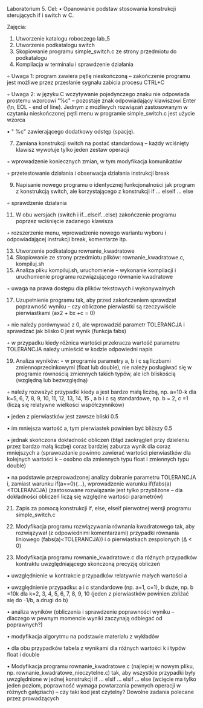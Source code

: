 Laboratorium 5.
Cel:
• Opanowanie podstaw stosowania konstrukcji sterujących if i switch w C.

Zajęcia:
1. Utworzenie katalogu roboczego lab_5
2. Utworzenie podkatalogu switch
3. Skopiowanie programu simple_switch.c ze strony przedmiotu do podkatalogu
4. Kompilacja w terminalu i sprawdzenie działania

◦ Uwaga 1: program zawiera pętlę nieskończoną – zakończenie programu jest możliwe
przez przesłanie sygnału zabicia procesu CTRL+C

◦ Uwaga 2: w języku C wczytywanie pojedynczego znaku nie odpowiada prostemu
wzorcowi "%c" – pozostaje znak odpowiadający klawiszowi Enter (\n, EOL - end of
line). Jednym z możliwych rozwiązań zastosowanym w czytaniu nieskończonej pętli
menu w programie simple_switch.c jest użycie wzorca

▪ " %c" zawierającego dodatkowy odstęp (spację).

7. Zamiana konstrukcji switch na postać standardową – każdy wciśnięty klawisz wywołuje
tylko jeden zestaw operacji

◦ wprowadzenie koniecznych zmian, w tym modyfikacja komunikatów

◦ przetestowanie działania i obserwacja działania instrukcji break

9. Napisanie nowego programu o identycznej funkcjonalności jak program z konstrukcją
switch, ale korzystającego z konstrukcji if ... elseif ... else

◦ sprawdzenie działania

11. W obu wersjach (switch i if...elseif...else) zakończenie programu poprzez wciśnięcie
zadanego klawisza

◦ rozszerzenie menu, wprowadzenie nowego wariantu wyboru i odpowiadającej instrukcji
break, komentarze itp.

13. Utworzenie podkatalogu rownanie_kwadratowe
14. Skopiowanie ze strony przedmiotu plików: rownanie_kwadratowe.c, kompiluj.sh
15. Analiza pliku kompiluj.sh, uruchomienie – wykonanie kompilacji i uruchomienie programu
rozwiązującego równanie kwadratowe

◦ uwaga na prawa dostępu dla plików tekstowych i wykonywalnych

17. Uzupełnienie programu tak, aby przed zakończeniem sprawdzał poprawność wyniku –
czy obliczone pierwiastki są rzeczywiście pierwiastkami (ax2 + bx +c = 0)

◦ nie należy porównywać z 0, ale wprowadzić parametr TOLERANCJA i sprawdzać
jak blisko 0 jest wynik (funkcja fabs)

◦ w przypadku kiedy różnica wartości przekracza wartość parametru TOLERANCJA
należy umieścić w kodzie odpowiedni napis

19. Analiza wyników:
◦ w programie parametry a, b i c są liczbami zmiennoprzecinkowymi (float lub double),
nie należy posługiwać się w programie równością zmiennych takich typów, ale ich
bliskością (względną lub bezwzględną)

◦ należy rozważyć przypadki kiedy a jest bardzo małą liczbą, np. a=10-k dla k=5, 6, 7, 8, 9,
10, 11, 12, 13, 14, 15 , a b i c są standardowe, np. b = 2, c =1 (liczą się relatywne
wielkości współczynników)

▪ jeden z pierwiastków jest zawsze bliski 0.5

▪ im mniejsza wartość a, tym pierwiastek powinien być bliższy 0.5

▪ jednak skończona dokładność obliczeń (błąd zaokrągleń przy dzieleniu przez bardzo
małą liczbę) coraz bardziej zaburza wynik dla coraz mniejszych a (sprawozdanie
powinno zawierać wartości pierwiastków dla kolejnych wartości k – osobno dla
zmiennych typu float i zmiennych typu double)

▪ na podstawie przeprowadzonej analizy dobranie parametru TOLERANCJA i,
zamiast warunku if(a==0){...}, wprowadzenie warunku if(fabs(a)<TOLERANCJA)
(zastosowane rozwiązanie jest tylko przybliżone – dla dokładności obliczeń liczą się
względne wartości parametrów)

21. Zapis za pomocą konstrukcji if, else, elseif pierwotnej wersji programu simple_switch.c
22. Modyfikacja programu rozwiązywania równania kwadratowego tak, aby rozwiązywał (z
odpowiednimi komentarzami) przypadki równania liniowego (fabs(a)<TOLERANCJA)) i o
pierwiastkach zespolonych (Δ < 0)

23. Modyfikacja programu rownanie_kwadratowe.c dla różnych przypadków kontraktu
uwzględniającego skończoną precyzję obliczeń

▪ uwzględnienie w kontrakcie przypadków relatywnie małych wartości a

▪ uwzględnienie przypadku: a i c standardowe (np. a=1, c=1), b duże, np. b =10k dla
k=2, 3, 4, 5, 6, 7, 8, 9, 10 (jeden z pierwiastków powinien zbliżać się do -1/b, a drugi
do b)

• analiza wyników (obliczenia i sprawdzenie poprawności wyniku – dlaczego w
pewnym momencie wyniki zaczynają odbiegać od poprawnych?)

• modyfikacja algorytmu na podstawie materiału z wykładów

• dla obu przypadków tabela z wynikami dla różnych wartości k i typów float i
double

• Modyfikacja programu rownanie_kwadratowe.c (najlepiej w nowym pliku, np.
rownanie_kwadratowe_nieczytelne.c) tak, aby wszystkie przypadki były uwzględnione w
jednej konstrukcji if ... elsif ... elsif ... else (wcięcie ma tylko jeden poziom, poprawność
wymaga powtarzania pewnych operacji w różnych gałęziach) – czy taki kod jest czytelny?
Dowolne zadania polecane przez prowadzących

